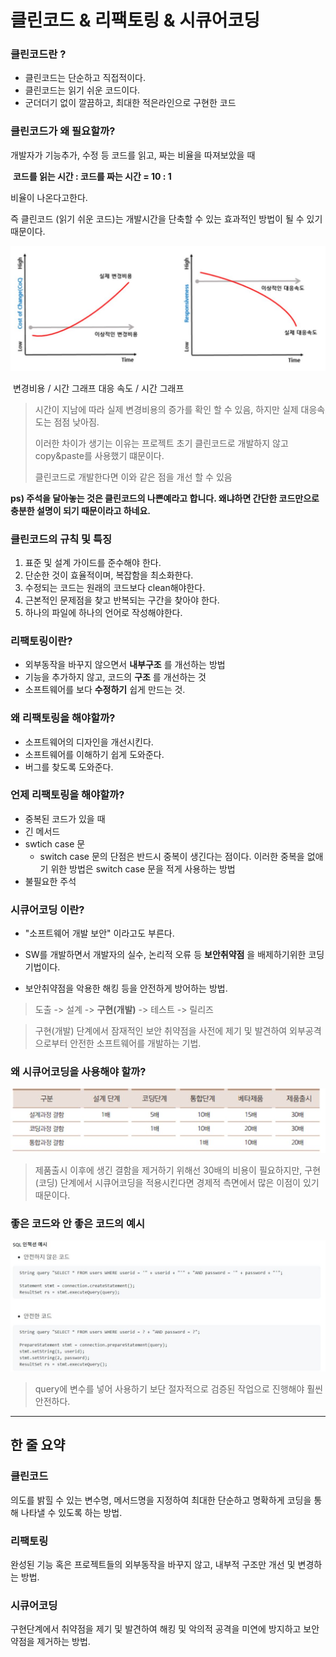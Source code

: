 # 클린코드 & 리팩토링 & 시큐어코딩

### 클린코드란 ?

-  클린코드는 단순하고 직접적이다.
-  클린코드는 읽기 쉬운 코드이다.
-  군더더기 없이 깔끔하고, 최대한 적은라인으로 구현한 코드 



### 클린코드가 왜 필요할까?

개발자가 기능추가, 수정 등 코드를 읽고, 짜는 비율을 따져보았을 때 

​							**코드를 읽는 시간  : 코드를 짜는 시간 = 10 : 1** 

비율이 나온다고한다.

즉 클린코드 (읽기 쉬운 코드)는 개발시간을 단축할 수 있는 효과적인 방법이 될 수 있기 때문이다.

![cleancode-refactoring-1](https://raw.githubusercontent.com/Songwonseok/CS-Study/main/CommonSense/images/cleancode-refactoring-1.JPG)

​						변경비용 / 시간 그래프															대응 속도  / 시간 그래프

> 시간이 지남에 따라 실제 변경비용의 증가를 확인 할 수 있음, 하지만 실제 대응속도는 점점 낮아짐.
>
> 이러한 차이가 생기는 이유는 프로젝트 초기 클린코드로 개발하지 않고 copy&paste를 사용했기 떄문이다.
>
> 클린코드로 개발한다면 이와 같은 점을 개선 할 수 있음 

**ps) 주석을 달아놓는 것은 클린코드의 나쁜예라고 합니다. 왜냐하면 간단한 코드만으로 충분한 설명이 되기 때문이라고 하네요.**



### 클린코드의 규칙 및 특징

1.  표준 및 설계 가이드를 준수해야 한다.
2.  단순한 것이 효율적이며, 복잡함을 최소화한다.
3.  수정되는 코드는 원래의 코드보다 clean해야한다.
4.  근본적인 문제점을 찾고 반복되는 구간을 찾아야 한다.
5.  하나의 파일에 하나의 언어로 작성해야한다.



### 리팩토링이란?

- 외부동작을 바꾸지 않으면서 **내부구조** 를 개선하는 방법
- 기능을 추가하지 않고, 코드의 **구조** 를 개선하는 것
- 소프트웨어를 보다 **수정하기** 쉽게 만드는 것.



### 왜 리팩토링을 해야할까?

- 소프트웨어의 디자인을 개선시킨다.
- 소프트웨어를 이해하기 쉽게 도와준다.
- 버그를 찾도록 도와준다.



### 언제 리팩토링을 해야할까?

- 중복된 코드가 있을 때
- 긴 메서드
- swtich case 문
  - switch case 문의 단점은 반드시 중복이 생긴다는 점이다. 이러한 중복을 없애기 위한 방법은 switch case 문을 적게 사용하는 방법 
- 불필요한 주석



### 시큐어코딩 이란?

- "소프트웨어 개발 보안" 이라고도 부른다.

- SW를 개발하면서 개발자의 실수, 논리적 오류 등 **보안취약점** 을 배제하기위한 코딩 기법이다.
- 보안취약점을 악용한 해킹 등을 안전하게 방어하는 방법.



> 도출 -> 설계 -> **구현(개발)** -> 테스트 -> 릴리즈

> 구현(개발) 단계에서 잠재적인 보안 취약점을 사전에 제기 및 발견하여 외부공격으로부터 안전한 소프트웨어를 개발하는 기법.



### 왜 시큐어코딩을 사용해야 할까?

![cleancode-securecoding-1](https://raw.githubusercontent.com/Songwonseok/CS-Study/main/CommonSense/images/cleancode-securecoding-1.JPG)

> 제품출시 이후에 생긴 결함을 제거하기 위해선 30배의 비용이 필요하지만, 구현(코딩) 단계에서 시큐어코딩을 적용시킨다면 경제적 측면에서 많은 이점이 있기 때문이다.



### 좋은 코드와 안 좋은 코드의 예시

![cleancode-securecoding-2](https://raw.githubusercontent.com/Songwonseok/CS-Study/main/CommonSense/images/cleancode-securecoding-2.JPG)

> query에 변수를 넣어 사용하기 보단 절자적으로 검증된 작업으로 진행해야 훨씬 안전하다.





<hr>

## 한 줄 요약

### 클린코드

의도를 밝힐 수 있는 변수명, 메서드명을 지정하여 최대한 단순하고 명확하게  코딩을 통해 나타낼 수 있도록 하는 방법. 



### 리팩토링

완성된 기능 혹은 프로젝트들의 외부동작을 바꾸지 않고, 내부적 구조만 개선 및 변경하는 방법.



### 시큐어코딩

구현단계에서 취약점을 제기 및 발견하여 해킹 및 악의적 공격을 미연에 방지하고 보안약점을 제거하는 방법.